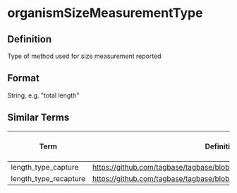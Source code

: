 # organismSizeMeasurementType

## Definition 
Type of method used for size measurement reported

## Format
String, e.g. "total length"

## Similar Terms 
|Term|Definition URL|Source Vocabulary Publisher/Creator|
|----|----------|-----------------|
|length_type_capture|https://github.com/tagbase/tagbase/blob/master/eTagMetadataInventory.csv#L66|Tagbase|
|length_type_recapture|https://github.com/tagbase/tagbase/blob/master/eTagMetadataInventory.csv#L74|Tagbase|

 